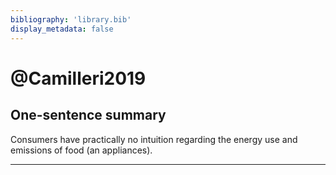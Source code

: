 ```yaml
---
bibliography: 'library.bib'
display_metadata: false
---
```

# @Camilleri2019

## One-sentence summary

Consumers have practically no intuition regarding the energy use and emissions of food (an appliances). 

---